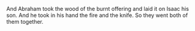And Abraham took the wood of the burnt offering and laid it on Isaac his son. And he took in his hand the fire and the knife. So they went both of them together.
